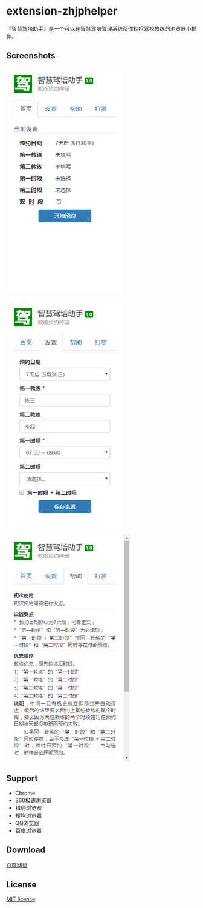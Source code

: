 # extension-zhjphelper

『智慧驾培助手』是一个可以在智慧驾培管理系统帮你秒抢驾校教练的浏览器小插件。

## Screenshots

![zhjphelper-screenshot](https://raw.githubusercontent.com/jyboy/extension-zhjphelper/master/screenshots/home.png)

![zhjphelper-screenshot](https://raw.githubusercontent.com/jyboy/extension-zhjphelper/master/screenshots/setting.png)

![zhjphelper-screenshot](https://raw.githubusercontent.com/jyboy/extension-zhjphelper/master/screenshots/help.png)

## Support

- Chrome
- 360极速浏览器
- 猎豹浏览器
- 搜狗浏览器
- QQ浏览器
- 百度浏览器

## Download

[百度网盘](http://pan.baidu.com/s/1mhH2SfI)

## License

[MIT license](https://github.com/jyboy/extension-zhjphelper/blob/master/LICENSE)
